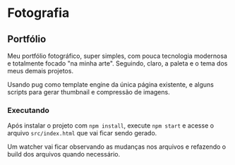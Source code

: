 # Fotografia
## Portfólio

Meu portfólio fotográfico, super simples, com pouca tecnologia modernosa e totalmente focado "na minha arte". Seguindo, claro, a paleta e o tema dos meus demais projetos.

Usando pug como template engine da única página existente, e alguns scripts para gerar thumbnail e compressão de imagens.

### Executando
Após instalar o projeto com `npm install`, execute `npm start` e acesse o arquivo `src/index.html` que vai ficar sendo gerado.

Um watcher vai ficar observando as mudanças nos arquivos e refazendo o build dos arquivos quando necessário.